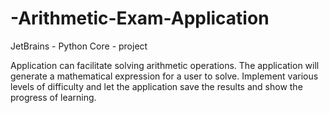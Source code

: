 # -Arithmetic-Exam-Application
JetBrains - Python Core - project

Application can facilitate solving arithmetic operations. 
The application will generate a mathematical expression for a user to solve. Implement various levels of difficulty
and let the application save the results and show the progress of learning. 

